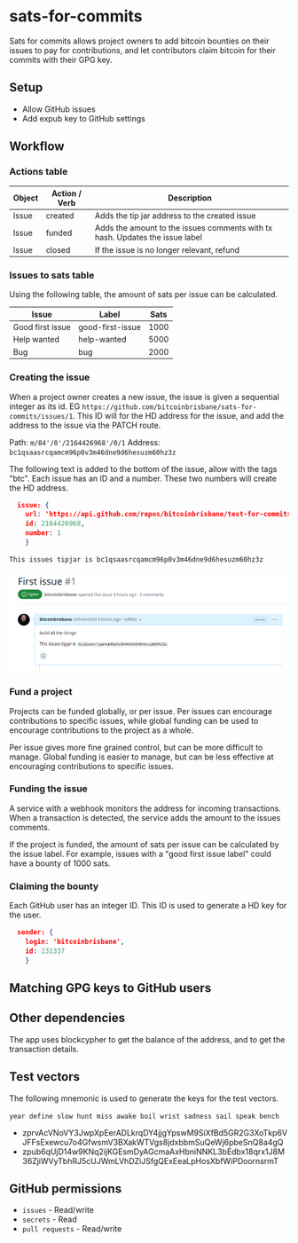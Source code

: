 # sats-for-commits

Sats for commits allows project owners to add bitcoin bounties on their issues to pay for contributions, and let contributors claim bitcoin for their commits with their GPG key.

## Setup

- Allow GitHub issues
- Add expub key to GitHub settings

## Workflow

### Actions table

|Object | Action / Verb | Description |
|---|---|---|
|Issue | created | Adds the tip jar address to the created issue |
|Issue | funded | Adds the amount to the issues comments with tx hash.  Updates the issue label |
|Issue | closed | If the issue is no longer relevant, refund |

### Issues to sats table

Using the following table, the amount of sats per issue can be calculated.

|Issue | Label | Sats |
|---|---|---|
|Good first issue | good-first-issue | 1000 |
|Help wanted | help-wanted | 5000 |
|Bug | bug | 2000 |

### Creating the issue

When a project owner creates a new issue, the issue is given a sequential integer as its id. EG `https://github.com/bitcoinbrisbane/sats-for-commits/issues/1`. This ID will for the HD address for the issue, and add the address to the issue via the PATCH route.

Path: `m/84'/0'/2164426968'/0/1`
Address: `bc1qsaasrcqamcm96p0v3m46dne9d6hesuzm60hz3z`

The following text is added to the bottom of the issue, allow with the tags "btc".   Each issue has an ID and a number.  These two numbers will create the HD address.

```json
  issue: {
    url: 'https://api.github.com/repos/bitcoinbrisbane/test-for-commits/issues/1',
    id: 2164426968,
    number: 1
    }
```

```text
This issues tipjar is bc1qsaasrcqamcm96p0v3m46dne9d6hesuzm60hz3z
```

![Example of issue #1](image.png)

### Fund a project

Projects can be funded globally, or per issue. Per issues can encourage contributions to specific issues, while global funding can be used to encourage contributions to the project as a whole.

Per issue gives more fine grained control, but can be more difficult to manage. Global funding is easier to manage, but can be less effective at encouraging contributions to specific issues.

### Funding the issue

A service with a webhook monitors the address for incoming transactions. When a transaction is detected, the service adds the amount to the issues comments.

If the project is funded, the amount of sats per issue can be calculated by the issue label. For example, issues with a "good first issue label" could have a bounty of 1000 sats.

### Claiming the bounty

Each GitHub user has an integer ID. This ID is used to generate a HD key for the user.

```json
  sender: {
    login: 'bitcoinbrisbane',
    id: 131337
    }
```

## Matching GPG keys to GitHub users

## Other dependencies

The app uses blockcypher to get the balance of the address, and to get the transaction details.

## Test vectors

The following mnemonic is used to generate the keys for the test vectors.

`year define slow hunt miss awake boil wrist sadness sail speak bench`

- zprvAcVNoVY3JwpXpEerADLkrqDY4jjgYpswM9SiXfBd5GR2G3XoTkp6VJFFsExewcu7o4GfwsmV3BXakWTVgs8jdxbbmSuQeWj6pbeSnQ8a4gQ
- zpub6qUjD14w9KNq2ijKGEsmDyAGcmaAxHbniNNKL3bEdbx18qrx1J8M36ZjiWVyTbhRJ5cUJWmLVhDZiJSfgQExEeaLpHosXbfWiPDoornsrmT

## GitHub permissions

- `issues` - Read/write
- `secrets` - Read
- `pull requests` - Read/write
